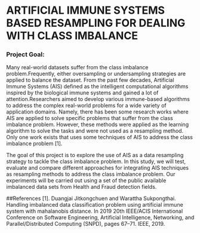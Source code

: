 # ARTIFICIAL IMMUNE SYSTEMS BASED RESAMPLING FOR DEALING WITH CLASS IMBALANCE

### **Project Goal:**
Many real-world datasets suffer from the class imbalance problem.Frequently, either oversampling or undersampling strategies are applied to balance the dataset. From the past few decades, Artificial Immune Systems (AIS) defined as the intelligent computational algorithms inspired by the biological immune systems and gained a lot of attention.Researchers aimed to develop various immune-based algorithms to address the complex real-world problems for a wide variety of application domains. Namely, there has been some research works where AIS are applied to solve specific problems that suffer from the class imbalance problem. However, these methods were applied as the learning algorithm to solve the tasks and were not used as a resampling method. Only one work exists that uses some techniques of AIS to address the class imbalance problem [1].

The goal of this project is to explore the use of AIS as a data resampling strategy to tackle the class imbalance problem. In this study, we will test, evaluate and compare different approaches for integrating AIS techniques as resampling methods to address the class imbalance problem. Our experiments will be carried out using a set of the public available imbalanced data sets from Health and Fraud detection fields.

##References
[1].	Duangjai Jitkongchuen and Warattha Sukpongthai.  Handling imbalanced data classification problem using artificial immune system with mahalanobis distance. In 2019   20th IEEE/ACIS International Conference on  Software  Engineering,  Artificial  Intelligence,  Networking, and  Parallel/Distributed Computing (SNPD), pages 67–71. IEEE, 2019.

